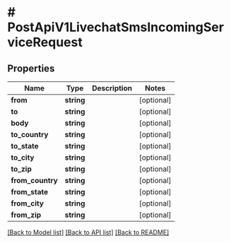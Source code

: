 # # PostApiV1LivechatSmsIncomingServiceRequest

## Properties

Name | Type | Description | Notes
------------ | ------------- | ------------- | -------------
**from** | **string** |  | [optional]
**to** | **string** |  | [optional]
**body** | **string** |  | [optional]
**to_country** | **string** |  | [optional]
**to_state** | **string** |  | [optional]
**to_city** | **string** |  | [optional]
**to_zip** | **string** |  | [optional]
**from_country** | **string** |  | [optional]
**from_state** | **string** |  | [optional]
**from_city** | **string** |  | [optional]
**from_zip** | **string** |  | [optional]

[[Back to Model list]](../../README.md#models) [[Back to API list]](../../README.md#endpoints) [[Back to README]](../../README.md)
